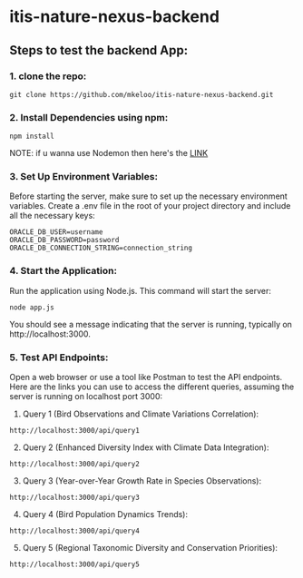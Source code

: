 # itis-nature-nexus-backend


## Steps to test the backend App:

### 1. clone the repo:
```
git clone https://github.com/mkeloo/itis-nature-nexus-backend.git
``` 

### 2. Install Dependencies using npm:
```
npm install
``` 

NOTE: if u wanna use Nodemon then here's the [LINK](https://www.npmjs.com/package/nodemon)

### 3. Set Up Environment Variables:
Before starting the server, make sure to set up the necessary environment variables. Create a .env file in the root of your project directory and include all the necessary keys:
```
ORACLE_DB_USER=username
ORACLE_DB_PASSWORD=password
ORACLE_DB_CONNECTION_STRING=connection_string
``` 

### 4. Start the Application:
Run the application using Node.js. This command will start the server:
```
node app.js
``` 
You should see a message indicating that the server is running, typically on http://localhost:3000.


### 5. Test API Endpoints:
Open a web browser or use a tool like Postman to test the API endpoints. Here are the links you can use to access the different queries, assuming the server is running on localhost port 3000:

1. Query 1 (Bird Observations and Climate Variations Correlation):
```
http://localhost:3000/api/query1
``` 

2. Query 2 (Enhanced Diversity Index with Climate Data Integration):
```
http://localhost:3000/api/query2
``` 

3. Query 3 (Year-over-Year Growth Rate in Species Observations):
```
http://localhost:3000/api/query3
``` 

4. Query 4 (Bird Population Dynamics Trends):
```
http://localhost:3000/api/query4
``` 

5. Query 5 (Regional Taxonomic Diversity and Conservation Priorities):
```
http://localhost:3000/api/query5
``` 

